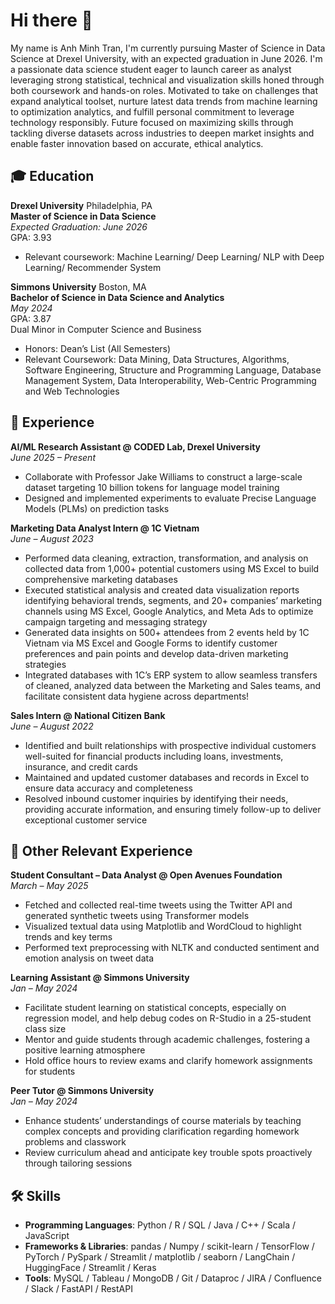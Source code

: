 # Hi there 👋

My name is Anh Minh Tran, I'm currently pursuing Master of Science in Data Science at Drexel University, with an expected graduation in June 2026. I'm a passionate data science student eager to launch career as analyst leveraging strong statistical, technical and visualization skills honed through both coursework and hands-on roles. Motivated to take on challenges that expand analytical toolset, nurture latest data trends from machine learning to optimization analytics, and fulfill personal commitment to leverage technology responsibly. Future focused on maximizing skills through tackling diverse datasets across industries to deepen market insights and enable faster innovation based on accurate, ethical analytics.

## :mortar_board: Education

**Drexel University** 
Philadelphia, PA  
**Master of Science in Data Science**   
*Expected Graduation: June 2026*  
GPA: 3.93
- Relevant coursework: Machine Learning/ Deep Learning/ NLP with Deep Learning/ Recommender System  

**Simmons University** 
Boston, MA  
**Bachelor of Science in Data Science and Analytics**  
*May 2024*  
GPA: 3.87   
Dual Minor in Computer Science and Business  
- Honors: Dean’s List (All Semesters)
- Relevant Coursework: Data Mining, Data Structures, Algorithms, Software Engineering, Structure and Programming Language, Database Management System, Data Interoperability, Web-Centric Programming and Web Technologies  

## :office: Experience

**AI/ML Research Assistant @ CODED Lab, Drexel University**   
*June 2025 – Present*   

- Collaborate with Professor Jake Williams to construct a large-scale dataset targeting 10 billion tokens for language model training
- Designed and implemented experiments to evaluate Precise Language Models (PLMs) on prediction tasks

**Marketing Data Analyst Intern @ 1C Vietnam**  
*June – August 2023*

- Performed data cleaning, extraction, transformation, and analysis on collected data from 1,000+ potential customers using MS
Excel to build comprehensive marketing databases
- Executed statistical analysis and created data visualization reports identifying behavioral trends, segments, and 20+ companies’
marketing channels using MS Excel, Google Analytics, and Meta Ads to optimize campaign targeting and messaging strategy
- Generated data insights on 500+ attendees from 2 events held by 1C Vietnam via MS Excel and Google Forms to identify
customer preferences and pain points and develop data-driven marketing strategies
- Integrated databases with 1C’s ERP system to allow seamless transfers of cleaned, analyzed data between the Marketing and Sales teams, and facilitate consistent data hygiene across departments!

**Sales Intern @ National Citizen Bank**  
 *June – August 2022*
- Identified and built relationships with prospective individual customers well-suited for financial products including loans,
investments, insurance, and credit cards
- Maintained and updated customer databases and records in Excel to ensure data accuracy and completeness
- Resolved inbound customer inquiries by identifying their needs, providing accurate information, and ensuring timely follow-up
to deliver exceptional customer service

## :school: Other Relevant Experience

**Student Consultant – Data Analyst @ Open Avenues Foundation**     
*March – May 2025*   
- Fetched and collected real-time tweets using the Twitter API and generated synthetic tweets using Transformer models
- Visualized textual data using Matplotlib and WordCloud to highlight trends and key terms
- Performed text preprocessing with NLTK and conducted sentiment and emotion analysis on tweet data

**Learning Assistant @ Simmons University**  
*Jan – May 2024*  
- Facilitate student learning on statistical concepts, especially on regression model, and help debug codes on R-Studio in a 25-student class size
- Mentor and guide students through academic challenges, fostering a positive learning atmosphere
- Hold office hours to review exams and clarify homework assignments for students

**Peer Tutor @ Simmons University**  
*Jan – May 2024*
- Enhance students’ understandings of course materials by teaching complex concepts and providing clarification regarding homework problems and classwork
- Review curriculum ahead and anticipate key trouble spots proactively through tailoring sessions

## 🛠 Skills

- **Programming Languages**: Python / R / SQL / Java / C++ / Scala / JavaScript
- **Frameworks & Libraries**: pandas / Numpy / scikit-learn / TensorFlow / PyTorch / PySpark / Streamlit / matplotlib / seaborn /
LangChain / HuggingFace / Streamlit / Keras
- **Tools**: MySQL / Tableau / MongoDB / Git / Dataproc / JIRA / Confluence / Slack / FastAPI / RestAPI





